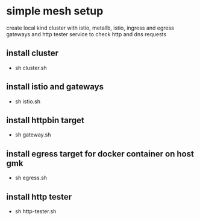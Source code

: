 # simple mesh setup
create local kind cluster with istio, metallb, istio, ingress and egress gateways and http tester service to check http and dns requests

## install cluster
* sh cluster.sh

## install istio and gateways
* sh istio.sh

## install httpbin target
* sh gateway.sh

## install egress target for docker container on host gmk
* sh egress.sh

## install http tester
* sh http-tester.sh